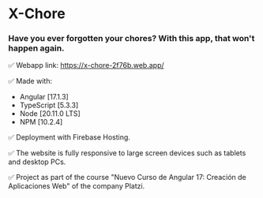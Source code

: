# X-Chore

### Have you ever forgotten your chores? With this app, that won't happen again.

✅ Webapp link: https://x-chore-2f76b.web.app/

✅ Made with:
- Angular [17.1.3]
- TypeScript [5.3.3]
- Node [20.11.0 LTS]
- NPM [10.2.4]

✅ Deployment with Firebase Hosting. 

✅ The website is fully responsive to large screen devices such as tablets and desktop PCs.

✅ Project as part of the course "Nuevo Curso de Angular 17: Creación de Aplicaciones Web" of the company Platzi.
